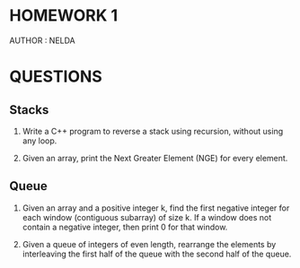 # HOMEWORK 1
AUTHOR : NELDA

# QUESTIONS
## Stacks
1. Write a C++ program to reverse a stack using recursion, without using any loop.

2. Given an array, print the Next Greater Element (NGE) for every element.

## Queue
1. Given an array and a positive integer k, find the first negative integer for each window (contiguous subarray) of size k. If a window does
not contain a negative integer, then print 0 for that window.

3. Given a queue of integers of even length, rearrange the elements by interleaving the first half of the queue with the second half of the queue.


